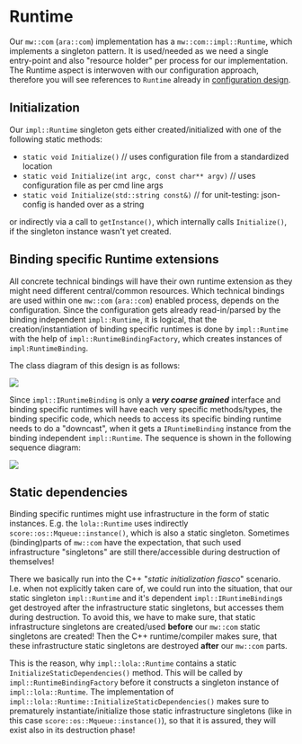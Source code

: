 # Runtime

Our `mw::com` (`ara::com`) implementation has a `mw::com::impl::Runtime`, which implements a singleton pattern.
It is used/needed as we need a single entry-point and also "resource holder" per process for our implementation.
The Runtime aspect is interwoven with our configuration approach, therefore you will see references to `Runtime`
already in [configuration design](../configuration/README.md).

## Initialization
Our `impl::Runtime` singleton gets either created/initialized with one of the following static methods:
- `static void Initialize()` // uses configuration file from a standardized location
- `static void Initialize(int argc, const char** argv)` // uses configuration file as per cmd line args
- `static void Initialize(std::string const&)` // for unit-testing: json-config is handed over as a string

or indirectly via a call to `getInstance()`, which internally calls `Initialize()`, if the singleton instance wasn't yet
created.

## Binding specific Runtime extensions
All concrete technical bindings will have their own runtime extension as they might need different central/common
resources. Which technical bindings are used within one `mw::com` (`ara::com`) enabled process, depends on the
configuration.
Since the configuration gets already read-in/parsed by the binding independent `impl::Runtime`, it is logical, that the
creation/instantiation of binding specific runtimes is done by `impl::Runtime` with the help of
`impl::RuntimeBindingFactory`, which creates instances of `impl:RuntimeBinding`.

The class diagram of this design is as follows:

<img src="https://www.plantuml.com/plantuml/proxy?src=https://raw.githubusercontent.com/eclipse-score/communication/refs/heads/main/score/mw/com/design/runtime/runtime_structural_view.puml">

Since `impl::IRuntimeBinding` is only a **_very coarse grained_** interface and binding specific runtimes will have each
very specific methods/types, the binding specific code, which needs to access its specific binding runtime needs to do
a "downcast", when it gets a `IRuntimeBinding` instance from the binding independent `impl::Runtime`. The sequence is
shown in the following sequence diagram:

<img src="https://www.plantuml.com/plantuml/proxy?src=https://raw.githubusercontent.com/eclipse-score/communication/refs/heads/main/score/mw/com/design/runtime/runtime_sequence_view.puml">

## Static dependencies
Binding specific runtimes might use infrastructure in the form of static instances. E.g. the `lola::Runtime` uses
indirectly `score::os::Mqueue::instance()`, which is also a static singleton. Sometimes (binding)parts of `mw::com` have the
expectation, that such used infrastructure "singletons" are still there/accessible during destruction of themselves!

There we basically run into the C++ "_static initialization fiasco_" scenario. I.e. when not explicitly taken care of,
we could run into the situation, that our static singleton `impl::Runtime` and it's dependent `impl::IRuntimeBinding`s
get destroyed after the infrastructure static singletons, but accesses them during destruction. To avoid this, we
have to make sure, that static infrastructure singletons are created/used **before** our `mw::com` static singletons are
created! Then the C++ runtime/compiler makes sure, that these infrastructure static singletons are destroyed **after** our
`mw::com` parts.

This is the reason, why `impl::lola::Runtime` contains a static `InitializeStaticDependencies()` method. This will
be called by `impl::RuntimeBindingFactory` before it constructs a singleton instance of `impl::lola::Runtime`.
The implementation of `impl::lola::Runtime::InitializeStaticDependencies()` makes sure to prematurely
instantiate/initialize those static infrastructure singletons (like in this case `score::os::Mqueue::instance()`), so that
it is assured, they will exist also in its destruction phase!
